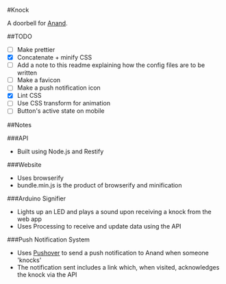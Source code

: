 #Knock

A doorbell for [Anand](https://twitter.com/subra_Anand).

##TODO
- [ ] Make prettier
- [x] Concatenate + minify CSS
- [ ] Add a note to this readme explaining how the config files are to be written
- [ ] Make a favicon
- [ ] Make a push notification icon
- [x] Lint CSS
- [ ] Use CSS transform for animation
- [ ] Button's active state on mobile

##Notes

###API
- Built using Node.js and Restify

###Website
- Uses browserify
- bundle.min.js is the product of browserify and minification

###Arduino Signifier
- Lights up an LED and plays a sound upon receiving a knock from the web app
- Uses Processing to receive and update data using the API

###Push Notification System
- Uses [Pushover](https://pushover.net) to send a push notification to Anand when someone 'knocks' 
- The notification sent includes a link which, when visited, acknowledges the knock via the API
